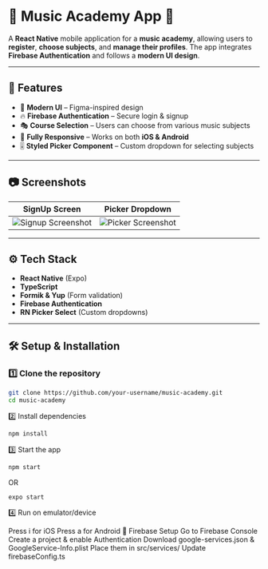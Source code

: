 # 🎵 Music Academy App 🎵  

A **React Native** mobile application for a **music academy**, allowing users to **register**, **choose subjects**, and **manage their profiles**. The app integrates **Firebase Authentication** and follows a **modern UI design**.

---

## 🚀 Features  

- 🎨 **Modern UI** – Figma-inspired design  
- 🔥 **Firebase Authentication** – Secure login & signup  
- 🎭 **Course Selection** – Users can choose from various music subjects  
- 📱 **Fully Responsive** – Works on both **iOS & Android**  
- 🎚️ **Styled Picker Component** – Custom dropdown for selecting subjects  

---

## 📷 Screenshots  

| SignUp Screen | Picker Dropdown |
|--------------|----------------|
| ![Signup Screenshot](./assets/screenshots/signup.png) | ![Picker Screenshot](./assets/screenshots/picker.png) |

---

## ⚙️ Tech Stack  

- **React Native** (Expo)  
- **TypeScript**  
- **Formik & Yup** (Form validation)  
- **Firebase Authentication**  
- **RN Picker Select** (Custom dropdowns)  


---

## 🛠 Setup & Installation  

### 1️⃣ Clone the repository  

```sh
git clone https://github.com/your-username/music-academy.git  
cd music-academy
```

2️⃣ Install dependencies
```sh
npm install
```

3️⃣ Start the app
```sh
npm start
```
OR
```sh
expo start
```

4️⃣ Run on emulator/device

Press i for iOS
Press a for Android
🔑 Firebase Setup
Go to Firebase Console
Create a project & enable Authentication
Download google-services.json & GoogleService-Info.plist
Place them in src/services/
Update firebaseConfig.ts
